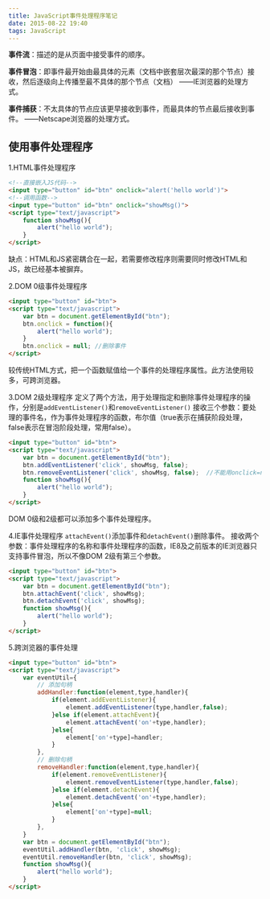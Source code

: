 ```yaml
---
title: JavaScript事件处理程序笔记
date: 2015-08-22 19:40
tags: JavaScript
---
```


**事件流**：描述的是从页面中接受事件的顺序。

**事件冒泡**：即事件最开始由最具体的元素（文档中嵌套层次最深的那个节点）接收，然后逐级向上传播至最不具体的那个节点（文档）
——IE浏览器的处理方式。

**事件捕获**：不太具体的节点应该更早接收到事件，而最具体的节点最后接收到事件。
——Netscape浏览器的处理方式。

## 使用事件处理程序
1.HTML事件处理程序

``` html
<!--直接嵌入JS代码-->
<input type="button" id="btn" onclick="alert('hello world')">
<!--调用函数-->
<input type="button" id="btn" onclick="showMsg()">
<script type="text/javascript">
	function showMsg(){
		alert("hello world");
	}
</script>
```

缺点：HTML和JS紧密耦合在一起，若需要修改程序则需要同时修改HTML和JS，故已经基本被摒弃。
<!--more-->
2.DOM 0级事件处理程序
``` html
<input type="button" id="btn">
<script type="text/javascript">
	var btn = document.getElementById("btn");
	btn.onclick = function(){
		alert("hello world");
	}
	btn.onclick = null; //删除事件
</script>
```
较传统HTML方式，把一个函数赋值给一个事件的处理程序属性。此方法使用较多，可跨浏览器。

3.DOM 2级处理程序
定义了两个方法，用于处理指定和删除事件处理程序的操作，分别是`addEventListener()`和`removeEventListener()`
接收三个参数：要处理的事件名，作为事件处理程序的函数，布尔值（true表示在捕获阶段处理，false表示在冒泡阶段处理，常用false）。
``` html
<input type="button" id="btn">
<script type="text/javascript">
	var btn = document.getElementById("btn");
	btn.addEventListener('click', showMsg, false);
	btn.removeEventListener('click', showMsg, false);  //不能用onclick=null删除事件
	function showMsg(){
		alert("hello world");
	}
</script>
```
DOM 0级和2级都可以添加多个事件处理程序。

4.IE事件处理程序
`attachEvent()`添加事件和`detachEvent()`删除事件。
接收两个参数：事件处理程序的名称和事件处理程序的函数，IE8及之前版本的IE浏览器只支持事件冒泡，所以不像DOM 2级有第三个参数。
``` html
<input type="button" id="btn">
<script type="text/javascript">
	var btn = document.getElementById("btn");
	btn.attachEvent('click', showMsg);
	btn.detachEvent('click', showMsg);
	function showMsg(){
		alert("hello world");
	}
</script>
```

5.跨浏览器的事件处理
``` html
<input type="button" id="btn">
<script type="text/javascript">
	var eventUtil={
		// 添加句柄
		addHandler:function(element,type,handler){
			if(element.addEventListener){
				element.addEventListener(type,handler,false);
			}else if(element.attachEvent){
				element.attachEvent('on'+type,handler);
			}else{
				element['on'+type]=handler;
			}
		},
		// 删除句柄
		removeHandler:function(element,type,handler){
			if(element.removeEventListener){
				element.removeEventListener(type,handler,false);
			}else if(element.detachEvent){
				element.detachEvent('on'+type,handler);
			}else{
				element['on'+type]=null;
			}
		},
	}
	var btn = document.getElementById("btn");
	eventUtil.addHandler(btn, 'click', showMsg);
	eventUtil.removeHandler(btn, 'click', showMsg);
	function showMsg(){
		alert("hello world");
	}
</script>
```
